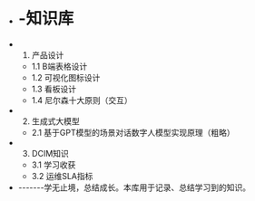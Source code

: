 - # -知识库
- 1. 产品设计
	- 1.1 B端表格设计
	- 1.2 可视化图标设计
	- 1.3 看板设计
	- 1.4 尼尔森十大原则（交互）
- 2. 生成式大模型
	- 2.1 基于GPT模型的场景对话数字人模型实现原理（粗略）
- 3. DCIM知识
	- 3.1 学习收获
	- 3.2 运维SLA指标
- -------学无止境，总结成长。本库用于记录、总结学习到的知识。
